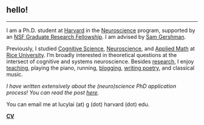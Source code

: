 ## hello!
***
I am a Ph.D. student at <a href="http://www.harvard.edu" target="_blank">Harvard</a> in the <a href="http://www.hms.harvard.edu/dms/neuroscience/index.html" target="_blank">Neuroscience</a> program, supported by an <a href="https://www.nsfgrfp.org/" target="_blank">NSF Graduate Research Fellowship</a>. I am advised by <a href="http://gershmanlab.webfactional.com/index.html" target="_blank">Sam Gershman</a>. 

Previously, I studied <a href="http://cogsci.rice.edu/" target="_blank">Cognitive Science</a>, <a href="http://neuroscience.rice.edu" target="_blank">Neuroscience</a>, and <a href="http://www.caam.rice.edu/" target="_blank">Applied Math</a> at <a href="http://www.rice.edu/" target="_blank">Rice University</a>. I’m broadly interested in theoretical questions at the intersect of cognitive and systems neuroscience. Besides [research](./research.html), I enjoy [teaching](./teaching.html), playing the piano, running, <a href="http://lucyblogs.wordpress.com/" target="_blank">blogging</a>, <a href="http://subcorticalsongs.wordpress.com/" target="_blank">writing poetry</a>, and classical music.

*I have written extensively about the (neuro)science PhD application process! You can read the post <a href="https://lucyblogs.wordpress.com/2018/08/02/all-about-phd-applications/" target="_blank">here</a>.*

You can email me at lucylai (at) g (dot) harvard (dot) edu.

**[CV](./lai_cv.pdf)**
